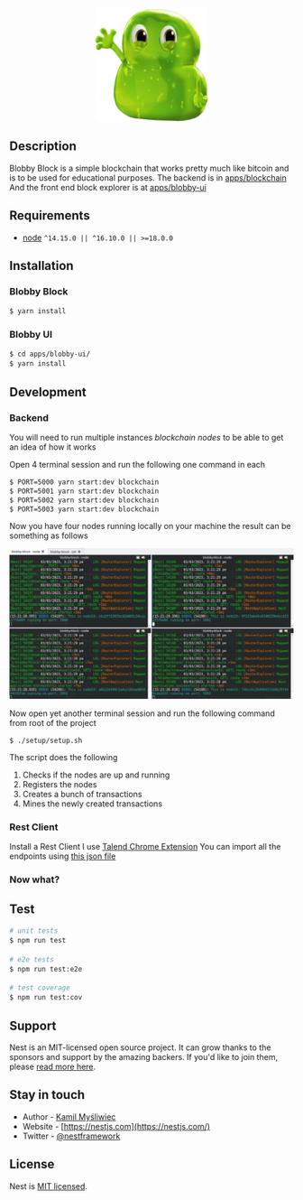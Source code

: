<p align="center">
  <img src="./apps/blobby-ui/public/logo192.png" width="200" alt="Blobby Logo" />
</p>

## Description

Blobby Block is a simple blockchain that works pretty much like bitcoin and is to be used for educational purposes.
The backend is in [apps/blockchain](./apps/blockchain)
And the front end block explorer is at [apps/blobby-ui](./apps/blobby-ui)

## Requirements
* [node](https://nodejs.org/en/download/) `^14.15.0 || ^16.10.0 || >=18.0.0`


## Installation

### Blobby Block 

```bash
$ yarn install
```

### Blobby UI

```bash
$ cd apps/blobby-ui/
$ yarn install
```

## Development

### Backend
You will need to run multiple instances _blockchain nodes_ to be able to get an idea of how it works

Open 4 terminal session and run the following one command in each

```shell
$ PORT=5000 yarn start:dev blockchain
$ PORT=5001 yarn start:dev blockchain
$ PORT=5002 yarn start:dev blockchain
$ PORT=5003 yarn start:dev blockchain
```
Now you have four nodes running locally on your machine the result can be something as follows

<img alt="blockchain nodes" src="assets/blockchain-nodes.png">

Now open yet another terminal session and run the following command from root of the project

```shell
$ ./setup/setup.sh   
```

The script does the following

1. Checks if the nodes are up and running
2. Registers the nodes
3. Creates a bunch of transactions
4. Mines the newly created transactions

### Rest Client
Install a Rest Client I use [Talend Chrome Extension](https://chrome.google.com/webstore/detail/talend-api-tester-free-ed/aejoelaoggembcahagimdiliamlcdmfm?hl=en)
You can import all the endpoints using [this json file](./assets/blobby-block-apis.json)

### Now what?



## Test

```bash
# unit tests
$ npm run test

# e2e tests
$ npm run test:e2e

# test coverage
$ npm run test:cov
```

## Support

Nest is an MIT-licensed open source project. It can grow thanks to the sponsors and support by the amazing backers. If you'd like to join them, please [read more here](https://docs.nestjs.com/support).

## Stay in touch

- Author - [Kamil Myśliwiec](https://kamilmysliwiec.com)
- Website - [https://nestjs.com](https://nestjs.com/)
- Twitter - [@nestframework](https://twitter.com/nestframework)

## License

Nest is [MIT licensed](LICENSE).
